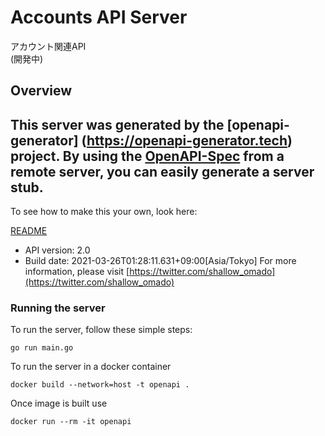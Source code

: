 # Accounts API Server
アカウント関連API  
(開発中)

## Overview
This server was generated by the [openapi-generator]
(https://openapi-generator.tech) project.
By using the [OpenAPI-Spec](https://github.com/OAI/OpenAPI-Specification) from a remote server, you can easily generate a server stub.  
-

To see how to make this your own, look here:

[README](https://openapi-generator.tech)

- API version: 2.0
- Build date: 2021-03-26T01:28:11.631+09:00[Asia/Tokyo]
For more information, please visit [https://twitter.com/shallow_omado](https://twitter.com/shallow_omado)


### Running the server
To run the server, follow these simple steps:

```
go run main.go
```

To run the server in a docker container
```
docker build --network=host -t openapi .
```

Once image is built use
```
docker run --rm -it openapi 
```


